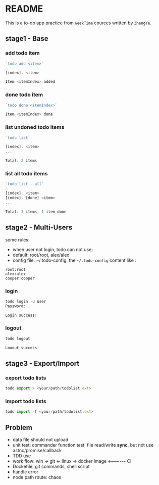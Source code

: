 # README

This is a to-do app practice from `GeekTime` cources written by `ZhengYe`.

## stage1 - Base
### add todo item

```javascript
`todo add <item>`

[index]. <item>

Item <itemIndex> added
```

### done todo item

```javascript
`todo done <itemIndex>`

Item <itemIndex> done
```

### list undoned todo items

```javascript
`todo list`

[index]. <item>
...

Total: 2 items
```

### list all todo items

```javascript
`todo list --all`

[index]. <item>
[index]. [done] <item>
...

Total: 3 items, 1 item done

```

## stage2 - Multi-Users
some rules: 
- when user not login, todo can not use;
- default: root/root, alex/alex
- config file: ~/.todo-config. the `~/.todo-config` content like <username><passwd>:
```shell
root:root
alex:alex
cooper:cooper
```
### login
```javascript
todo login -u user
Password: 

Login success!
```

### logout
```javascript
todo logout

Louout success!
```

## stage3 - Export/Import
### export todo lists
```javascript
todo export > <your/path/todolist.ext>
```

### import todo lists
```javascript
todo import -f <your/path/todolist.ext>
```

## Problem
- data file should not upload
- unit test: commander function test, file read/write **sync**, but not use astnc/promise/callback
- TDD use
- work flow: win -> git <- linux -> docker image <------ CI
- Dockefile, git commands, shell script
- handle error
- node path route: chaos
